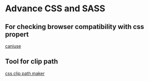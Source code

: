 # Advance CSS and SASS

## For checking browser compatibility with css propert 

[caniuse](https://caniuse.com/)

## Tool for clip path

[css clip path maker](https://bennettfeely.com/clippy/)